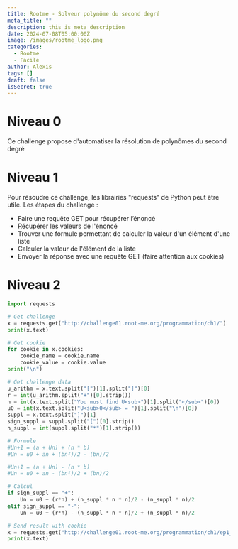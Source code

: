 ```yaml
---
title: Rootme - Solveur polynôme du second degré
meta_title: ""
description: this is meta description
date: 2024-07-08T05:00:00Z
image: /images/rootme_logo.png
categories:
  - Rootme
  - Facile
author: Alexis
tags: []
draft: false
isSecret: true
---
```


# Niveau 0
Ce challenge propose d'automatiser la résolution de polynômes du second degré

# Niveau 1
Pour résoudre ce challenge, les librairies "requests" de Python peut être utile.
Les étapes du challenge :
- Faire une requête GET pour récupérer l’énoncé
- Récupérer les valeurs de l'énoncé
- Trouver une formule permettant de calculer la valeur d'un élément d'une liste
- Calculer la valeur de l'élément de la liste
- Envoyer la réponse avec une requête GET (faire attention aux cookies)

# Niveau 2
``` python
import requests

# Get challenge
x = requests.get("http://challenge01.root-me.org/programmation/ch1/")
print(x.text)

# Get cookie
for cookie in x.cookies:
	cookie_name = cookie.name
	cookie_value = cookie.value
print("\n")

# Get challenge data
u_arithm = x.text.split("[")[1].split("]")[0]
r = int(u_arithm.split("+")[0].strip())
n = int(x.text.split("You must find U<sub>")[1].split("</sub>")[0])
u0 = int(x.text.split("U<sub>0</sub> = ")[1].split("\n")[0])
suppl = x.text.split("]")[1]
sign_suppl = suppl.split("[")[0].strip()
n_suppl = int(suppl.split("*")[1].strip())

# Formule
#Un+1 = (a + Un) + (n * b)
#Un = u0 + an + (bn²)/2 - (bn)/2

#Un+1 = (a + Un) - (n * b)
#Un = u0 + an - (bn²)/2 + (bn)/2

# Calcul
if sign_suppl == "+":
	Un = u0 + (r*n) + (n_suppl * n * n)/2 - (n_suppl * n)/2
elif sign_suppl == "-":
	Un = u0 + (r*n) - (n_suppl * n * n)/2 + (n_suppl * n)/2

# Send result with cookie
x = requests.get("http://challenge01.root-me.org/programmation/ch1/ep1_v.php?result="+str(int(Un)), cookies = {cookie_name: cookie_value})
print(x.text)

```
